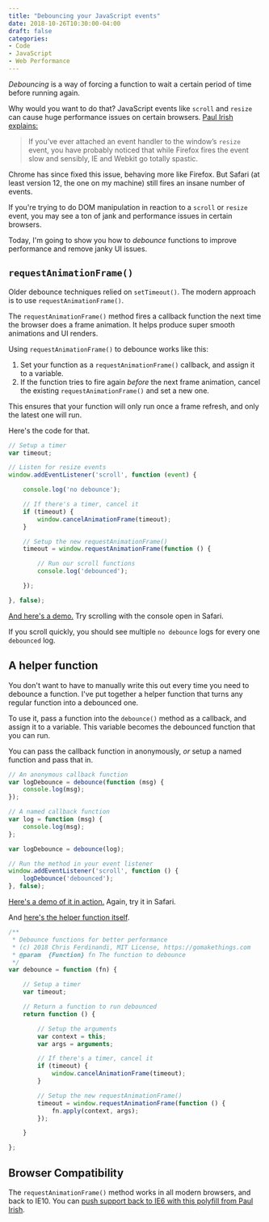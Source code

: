 ```yaml
---
title: "Debouncing your JavaScript events"
date: 2018-10-26T10:30:00-04:00
draft: false
categories:
- Code
- JavaScript
- Web Performance
---
```


*Debouncing* is a way of forcing a function to wait a certain period of time before running again.

Why would you want to do that? JavaScript events like `scroll` and `resize` can cause huge performance issues on certain browsers. [Paul Irish explains:](https://www.paulirish.com/2009/throttled-smartresize-jquery-event-handler/)

> If you’ve ever attached an event handler to the window’s `resize` event, you have probably noticed that while Firefox fires the event slow and sensibly, IE and Webkit go totally spastic.

Chrome has since fixed this issue, behaving more like Firefox. But Safari (at least version 12, the one on my machine) still fires an insane number of events.

If you're trying to do DOM manipulation in reaction to a `scroll` or `resize` event, you may see a ton of jank and performance issues in certain browsers.

Today, I'm going to show you how to *debounce* functions to improve performance and remove janky UI issues.

## `requestAnimationFrame()`

Older debounce techniques relied on `setTimeout()`. The modern approach is to use `requestAnimationFrame()`.

The `requestAnimationFrame()` method fires a callback function the next time the browser does a frame animation. It helps produce super smooth animations and UI renders.

Using `requestAnimationFrame()` to debounce works like this:

1. Set your function as a `requestAnimationFrame()` callback, and assign it to a variable.
2. If the function tries to fire again *before* the next frame animation, cancel the existing `requestAnimationFrame()` and set a new one.

This ensures that your function will only run once a frame refresh, and only the latest one will run.

Here's the code for that.

```js
// Setup a timer
var timeout;

// Listen for resize events
window.addEventListener('scroll', function (event) {

	console.log('no debounce');

	// If there's a timer, cancel it
	if (timeout) {
		window.cancelAnimationFrame(timeout);
	}

	// Setup the new requestAnimationFrame()
	timeout = window.requestAnimationFrame(function () {

		// Run our scroll functions
		console.log('debounced');

	});

}, false);
```

[And here's a demo.](https://codepen.io/cferdinandi/pen/vVbJrK) Try scrolling with the console open in Safari.

If you scroll quickly, you should see multiple `no debounce` logs for every one `debounced` log.

## A helper function

You don't want to have to manually write this out every time you need to debounce a function. I've put together a helper function that turns any regular function into a debounced one.

To use it, pass a function into the `debounce()` method as a callback, and assign it to a variable. This variable becomes the debounced function that you can run.

You can pass the callback function in anonymously, *or* setup a named function and pass that in.

```js
// An anonymous callback function
var logDebounce = debounce(function (msg) {
	console.log(msg);
});

// A named callback function
var log = function (msg) {
	console.log(msg);
};

var logDebounce = debounce(log);

// Run the method in your event listener
window.addEventListener('scroll', function () {
	logDebounce('debounced');
}, false);
```

[Here's a demo of it in action.](https://codepen.io/cferdinandi/pen/VEgzVa) Again, try it in Safari.

And [here's the helper function itself](https://vanillajstoolkit.com/helpers/debounce/).

```js
/**
 * Debounce functions for better performance
 * (c) 2018 Chris Ferdinandi, MIT License, https://gomakethings.com
 * @param  {Function} fn The function to debounce
 */
var debounce = function (fn) {

	// Setup a timer
	var timeout;

	// Return a function to run debounced
	return function () {

		// Setup the arguments
		var context = this;
		var args = arguments;

		// If there's a timer, cancel it
		if (timeout) {
			window.cancelAnimationFrame(timeout);
		}

		// Setup the new requestAnimationFrame()
		timeout = window.requestAnimationFrame(function () {
			fn.apply(context, args);
		});

	}

};
```

## Browser Compatibility

The `requestAnimationFrame()` method works in all modern browsers, and back to IE10. You can [push support back to IE6 with this polyfill from Paul Irish](https://vanillajstoolkit.com/polyfills/requestanimationframe/).